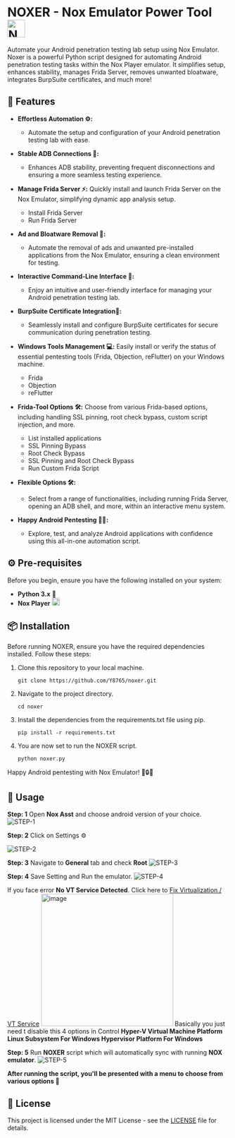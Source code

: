 

#   NOXER - Nox Emulator Power Tool <img src="https://sergoot.ru/wp-content/uploads/2021/10/Nox-App-Player-nastrojki.png" alt="Nox Logo" width="40"/>

Automate your Android penetration testing lab setup using Nox Emulator. Noxer is a powerful Python script designed for automating Android penetration testing tasks within the Nox Player emulator. It simplifies setup, enhances stability, manages Frida Server, removes unwanted bloatware, integrates BurpSuite certificates, and much more!

## 🚀 Features
- **Effortless Automation ⚙️:**
  - Automate the setup and configuration of your Android penetration testing lab with ease.
- **Stable ADB Connections 📱:**
  - Enhances ADB stability, preventing frequent disconnections and ensuring a more seamless testing experience.
- **Manage Frida Server ⚡:**
  Quickly install and launch Frida Server on the Nox Emulator, simplifying dynamic app analysis setup.
  - Install Frida Server
  - Run Frida Server
- **Ad and Bloatware Removal 🚯:**
  - Automate the removal of ads and unwanted pre-installed applications from the Nox Emulator, ensuring a clean environment for testing.
- **Interactive Command-Line Interface 💬:**
  - Enjoy an intuitive and user-friendly interface for managing your Android penetration testing lab.
- **BurpSuite Certificate Integration🔐:**
  - Seamlessly install and configure BurpSuite certificates for secure communication during penetration testing.
- **Windows Tools Management 💻:**
 Easily install or verify the status of essential pentesting tools (Frida, Objection, reFlutter) on your Windows machine.
  - Frida
  - Objection
  - reFlutter
- **Frida-Tool Options 🛠️:**
   Choose from various Frida-based options, including handling SSL pinning, root check bypass, custom script injection, and more.
  -  List installed applications
  - SSL Pinning Bypass
  - Root Check Bypass
  - SSL Pinning and Root Check Bypass
  - Run Custom Frida Script

- **Flexible Options 🛠️:**
  - Select from a range of functionalities, including running Frida Server, opening an ADB shell, and more, within an interactive menu system.
- **Happy Android Pentesting 🕵️‍♂️:**
  - Explore, test, and analyze Android applications with confidence using this all-in-one automation script.

## ⚙️ Pre-requisites

Before you begin, ensure you have the following installed on your system:

- **Python 3.x** 🐍
-  **Nox Player**  <img src=https://upload.wikimedia.org/wikipedia/commons/b/bc/Nox_App_Player_Icon3.png width=18>


## 📦 Installation
Before running NOXER, ensure you have the required dependencies installed. Follow these steps:

1. Clone this repository to your local machine.
    ```
    git clone https://github.com/Y8765/noxer.git
    ```

2. Navigate to the project directory.
    ```
    cd noxer
    ```

3. Install the dependencies from the requirements.txt file using pip.
    ```
    pip install -r requirements.txt
    ```

4. You are now set to run the NOXER script.
    ```
    python noxer.py
    ```

Happy Android pentesting with Nox Emulator! 📱🔒🐍

    
## 📝 Usage

 **Step: 1**  Open **Nox Asst** and choose android version of your choice.
<img src="https://i.ibb.co/xDpNZLj/STEP-1.png" alt="STEP-1" border="0"/>

**Step: 2** Click on Settings ⚙️

<img src="https://i.ibb.co/W3zdv96/STEP-2.png" alt="STEP-2" border="0" />

**Step: 3** Navigate to **General** tab and check **Root**
<img src="https://i.ibb.co/pLhx6z4/STEP-3.png" alt="STEP-3" border="0" />

**Step: 4** Save Setting and Run the emulator.
<img src="https://i.ibb.co/Ln3VvqP/STEP-4.png" alt="STEP-4" border="0" />

If you face error **No VT Service Detected**. Click here to [Fix Virtualization / VT Service](https://aggressiveuser.github.io/OnlineTools/FixVirtualization/)
<img src="https://i.ibb.co/vkHW4bj/image.png" width=300 alt="image" border="0" />
Basically you just need t disable this 4 options in Control
**Hyper-V
Virtual Machine Platform
Linux Subsystem For Windows
Hypervisor Platform For Windows**

**Step: 5** Run **NOXER** script which will automatically sync with running **NOX emulator**.
<img src="https://i.ibb.co/sRPFS80/STEP-5.png" alt="STEP-5" border="0" />

**After running the script, you'll be presented with a menu to choose from various options  🫠**

## 📄 License

This project is licensed under the MIT License - see the [LICENSE]() file for details.
